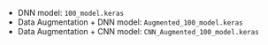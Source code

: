 - DNN model: `100_model.keras`
- Data Augmentation + DNN model: `Augmented_100_model.keras`
- Data Augmentation + CNN model: `CNN_Augmented_100_model.keras`
